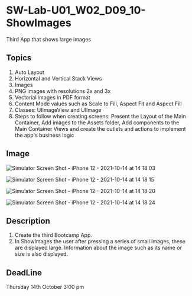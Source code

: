 # SW-Lab-U01_W02_D09_10-ShowImages
Third App that shows large images 

## Topics
1. Auto Layout
2. Horizontal and Vertical Stack Views
3. Images 
4. PNG images with resolutions 2x and 3x
5. Vectorial images in PDF format
6. Content Mode values such as Scale to Fill, Aspect Fit and Aspect Fill
7. Classes: UIImageView and UIImage
8. Steps to follow when creating screens: Present the Layout of the Main Container, Add images to the Assets folder, Add components to the Main Container Views and create the outlets and actions to implement the app's business logic

## Image
![Simulator Screen Shot - iPhone 12 - 2021-10-14 at 14 18 03](https://user-images.githubusercontent.com/91871668/137309554-33f11572-1321-44fd-8f9e-1d3f754ddac5.png)

![Simulator Screen Shot - iPhone 12 - 2021-10-14 at 14 18 15](https://user-images.githubusercontent.com/91871668/137309560-12399ed8-f383-4b4a-a8b6-23cac64fe58d.png)

![Simulator Screen Shot - iPhone 12 - 2021-10-14 at 14 18 20](https://user-images.githubusercontent.com/91871668/137309568-62eb549e-b821-4ed7-878a-e0f65a044699.png)


![Simulator Screen Shot - iPhone 12 - 2021-10-14 at 14 18 24](https://user-images.githubusercontent.com/91871668/137309594-f33edc54-9681-417e-8c9c-e337c3900177.png)









## Description
1. Create the third Bootcamp App. 
2. In ShowImages the user after pressing a series of small images, these are displayed large. Information about the image such as its name or size is also displayed.

## DeadLine 
Thursday 14th October 3:00 pm
